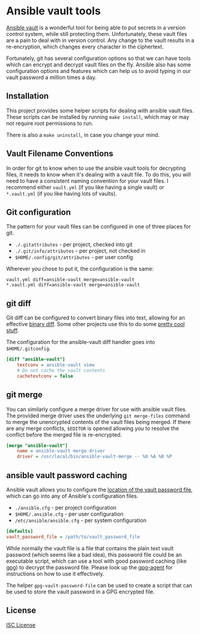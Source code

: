 # Ansible vault tools

[Ansible vault][] is a wonderful tool for being able to put secrets in a version
control system, while still protecting them. Unfortunately, these vault files
are a pain to deal with in version control. Any change to the vault results in a
re-encryption, which changes every character in the ciphertext.

Fortunately, git has several configuration options so that we can have tools
which can encrypt and decrypt vault files on the fly. Ansible also has some
configuration options and features which can help us to avoid typing in our
vault password a million times a day.

## Installation

This project provides some helper scripts for dealing with ansible vault files.
These scripts can be installed by running `make install`, which may or may not
require root permissions to run.

There is also a `make uninstall`, in case you change your mind.

## Vault Filename Conventions

In order for git to know when to use the ansible vault tools for decrypting
files, it needs to know when it's dealing with a vault file. To do this, you
will need to have a consistent naming convention for your vault files. I
recommend either `vault.yml` (if you like having a single vault) or
`*.vault.yml` (if you like having lots of vaults).

## Git configuration

The pattern for your vault files can be configured in one of three places for
git.

 * `./.gitattributes` - per project, checked into git
 * `./.git/info/attributes` - per project, not checked in
 * `$HOME/.config/git/attributes` - per user config

Wherever you chose to put it, the configuration is the same:

```
vault.yml diff=ansible-vault merge=ansible-vault
*.vault.yml diff=ansible-vault merge=ansible-vault
```

## git diff

Git diff can be configured to convert binary files into text, allowing for an
effective [binary diff][]. Some other projects use this to do some
[pretty cool stuff][spaceman-diff].

The configuration for the ansible-vault diff handler goes into
`$HOME/.gitconfig`.

```ini
[diff "ansible-vault"]
	textconv = ansible-vault view
    # Do not cache the vault contents
	cachetextconv = false
```

## git merge

You can similarly configure a merge driver for use with ansible vault files. The
provided merge driver uses the underlying `git merge-files` command to merge the
unencrypted contents of the vault files being merged. If there are any merge
conflicts, `$EDITOR` is opened allowing you to resolve the conflict before the
merged file is re-encrypted.

```ini
[merge "ansible-vault"]
	name = ansible-vault merge driver
	driver = /usr/local/bin/ansible-vault-merge -- %O %A %B %P
```

## ansible vault password caching

Ansible vault allows you to configure the
[location of the vault password file][vault-config], which can go into any of
Ansible's configuration files.

 * `./ansible.cfg` - per project configuration
 * `$HOME/.ansible.cfg` - per user configuration
 * `/etc/ansible/ansible.cfg` - per system configuration

```ini
[defaults]
vault_password_file = /path/to/vault_password_file
```

While normally the vault file is a file that contains the plain text vault
password (which seems like a bad idea), this password file could be an
executable script, which can use a tool with good password caching (like
[gpg][]) to decrypt the password file. Please look up the [gpg-agent][] for
instructions on how to use it effectively.

The helper `gpg-vault-password-file` can be used to create a script that can be
used to store the vault password in a GPG encrypted file.

## License

[ISC License](./License)

 [ansible vault]: http://docs.ansible.com/ansible/playbooks_vault.html
 [binary diff]:  http://git-scm.com/docs/gitattributes#_performing_text_diffs_of_binary_files
 [spaceman-diff]: https://github.com/holman/spaceman-diff
 [vault-config]: http://docs.ansible.com/ansible/intro_configuration.html#vault-password-file
 [gpg]: https://www.gnupg.org/
 [gpg-agent]: https://www.gnupg.org/documentation/manuals/gnupg/Invoking-GPG_002dAGENT.html
